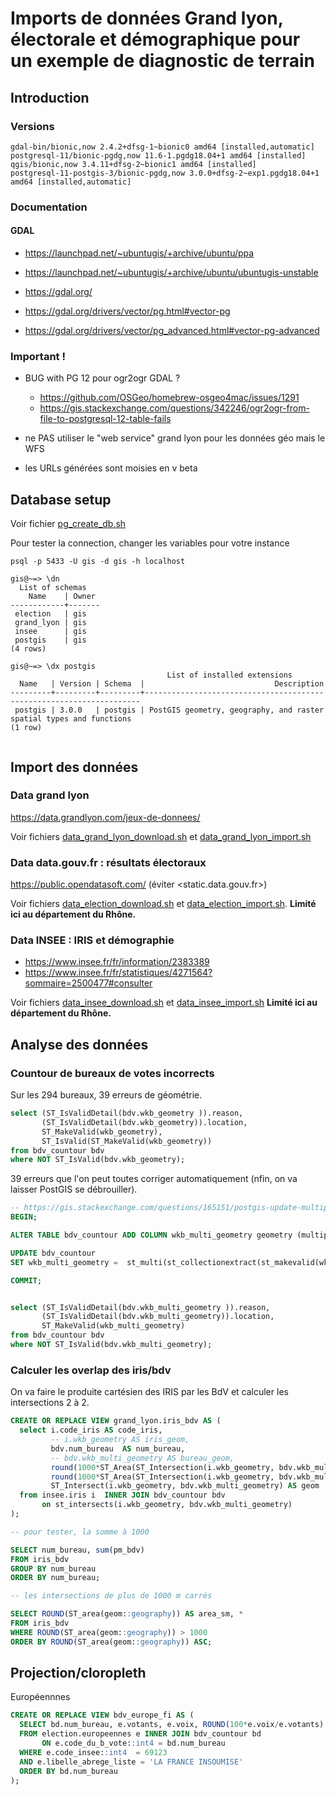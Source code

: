 
Imports de données Grand lyon, électorale et démographique pour un exemple de diagnostic de terrain
===================================================================================================

Introduction
------------

### Versions

```
gdal-bin/bionic,now 2.4.2+dfsg-1~bionic0 amd64 [installed,automatic]
postgresql-11/bionic-pgdg,now 11.6-1.pgdg18.04+1 amd64 [installed]
qgis/bionic,now 3.4.11+dfsg-2~bionic1 amd64 [installed]
postgresql-11-postgis-3/bionic-pgdg,now 3.0.0+dfsg-2~exp1.pgdg18.04+1 amd64 [installed,automatic]
```

### Documentation


#### GDAL
 * <https://launchpad.net/~ubuntugis/+archive/ubuntu/ppa>
 * <https://launchpad.net/~ubuntugis/+archive/ubuntu/ubuntugis-unstable>

 * <https://gdal.org/>
 * <https://gdal.org/drivers/vector/pg.html#vector-pg>
 * <https://gdal.org/drivers/vector/pg_advanced.html#vector-pg-advanced>


### **Important !**

* BUG with PG 12 pour ogr2ogr GDAL ?
   - https://github.com/OSGeo/homebrew-osgeo4mac/issues/1291
   - https://gis.stackexchange.com/questions/342246/ogr2ogr-from-file-to-postgresql-12-table-fails
  
* ne PAS utiliser le "web service" grand lyon pour les données géo mais le WFS
* les URLs générées sont moisies en v beta




Database setup
--------------

Voir fichier [pg_create_db.sh](./pg_create_db.sh)

Pour tester la connection, changer les variables pour votre instance

```
psql -p 5433 -U gis -d gis -h localhost

gis@~=> \dn
  List of schemas
    Name    | Owner 
------------+-------
 election   | gis
 grand_lyon | gis
 insee      | gis
 postgis    | gis
(4 rows)

gis@~=> \dx postgis 
                                   List of installed extensions
  Name   | Version | Schema  |                             Description                             
---------+---------+---------+---------------------------------------------------------------------
 postgis | 3.0.0   | postgis | PostGIS geometry, geography, and raster spatial types and functions
(1 row)


```

Import des données
------------------

### Data grand lyon

<https://data.grandlyon.com/jeux-de-donnees/>


Voir fichiers [data_grand_lyon_download.sh](./data_grand_lyon_download.sh) et [data_grand_lyon_import.sh](data_grand_lyon_import.sh)

### Data data.gouv.fr : résultats électoraux

<https://public.opendatasoft.com/> (éviter <static.data.gouv.fr>)


Voir fichiers [data_election_download.sh](./data_election_download.sh) et [data_election_import.sh](data_election_import.sh). **Limité ici au département du Rhône.**


### Data INSEE : IRIS et démographie

* <https://www.insee.fr/fr/information/2383389>
* <https://www.insee.fr/fr/statistiques/4271564?sommaire=2500477#consulter>


Voir fichiers [data_insee_download.sh](./data_insee_download.sh) et [data_insee_import.sh](data_insee_import.sh) **Limité ici au département du Rhône.**



Analyse des données
-------------------

### Countour de bureaux de votes incorrects

Sur les 294 bureaux, 39 erreurs de géométrie.

```sql
select (ST_IsValidDetail(bdv.wkb_geometry )).reason,
       (ST_IsValidDetail(bdv.wkb_geometry)).location,
       ST_MakeValid(wkb_geometry),
       ST_IsValid(ST_MakeValid(wkb_geometry))
from bdv_countour bdv
where NOT ST_IsValid(bdv.wkb_geometry);
```

39 erreurs que l'on peut toutes corriger automatiquement (nfin, on va laisser PostGIS se débrouiller).

```sql
-- https://gis.stackexchange.com/questions/165151/postgis-update-multipolygon-with-st-makevalid-gives-error/165152
BEGIN;

ALTER TABLE bdv_countour ADD COLUMN wkb_multi_geometry geometry (multipolygon,4326);

UPDATE bdv_countour
SET wkb_multi_geometry =  st_multi(st_collectionextract(st_makevalid(wkb_geometry),3));

COMMIT;


select (ST_IsValidDetail(bdv.wkb_multi_geometry )).reason,
       (ST_IsValidDetail(bdv.wkb_multi_geometry)).location,
       ST_MakeValid(wkb_multi_geometry)
from bdv_countour bdv
where NOT ST_IsValid(bdv.wkb_multi_geometry);
```

### Calculer les overlap des iris/bdv

On va faire le produite cartésien des IRIS par les BdV et calculer les intersections 2 à 2.

```sql
CREATE OR REPLACE VIEW grand_lyon.iris_bdv AS (
  select i.code_iris AS code_iris,
         -- i.wkb_geometry AS iris_geom,
         bdv.num_bureau  AS num_bureau,
         -- bdv.wkb_multi_geometry AS bureau_geom,
         round(1000*ST_Area(ST_Intersection(i.wkb_geometry, bdv.wkb_multi_geometry))/ST_Area(i.wkb_geometry)) AS pm_iris,
         round(1000*ST_Area(ST_Intersection(i.wkb_geometry, bdv.wkb_multi_geometry))/ST_Area(bdv.wkb_multi_geometry)) AS pm_bdv,
         ST_Intersect(i.wkb_geometry, bdv.wkb_multi_geometry) AS geom
  from insee.iris i  INNER JOIN bdv_countour bdv 
       on st_intersects(i.wkb_geometry, bdv.wkb_multi_geometry)
);

-- pour tester, la somme à 1000

SELECT num_bureau, sum(pm_bdv)
FROM iris_bdv
GROUP BY num_bureau
ORDER BY num_bureau;

-- les intersections de plus de 1000 m carrés

SELECT ROUND(ST_area(geom::geography)) AS area_sm, *
FROM iris_bdv
WHERE ROUND(ST_area(geom::geography)) > 1000
ORDER BY ROUND(ST_area(geom::geography)) ASC;

```


Projection/cloropleth
---------------------

Européennnes

```sql
CREATE OR REPLACE VIEW bdv_europe_fi AS (
  SELECT bd.num_bureau, e.votants, e.voix, ROUND(100*e.voix/e.votants)
  FROM election.europeennes e INNER JOIN bdv_countour bd 
       ON e.code_du_b_vote::int4 = bd.num_bureau
  WHERE e.code_insee::int4  = 69123 
  AND e.libelle_abrege_liste = 'LA FRANCE INSOUMISE'
  ORDER BY bd.num_bureau
);
```